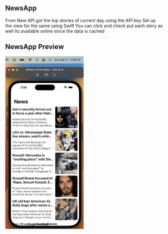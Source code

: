 ## NewsApp

From New API got the top stories of current day using the API key
Set up the view for the same using Swift
You can click and check put each story as well
Its available online since the data is cached

## NewsApp Preview
<img src="./View.png" alt="NewsApp" width="250" height="550"/>
